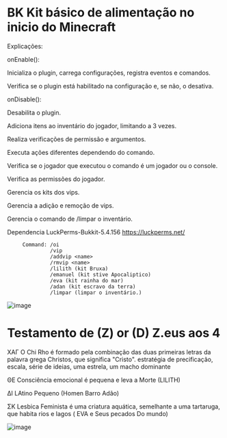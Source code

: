 # BK Kit básico de alimentação no inicio do Minecraft

Explicações:

onEnable():

Inicializa o plugin, carrega configurações, registra eventos e comandos.

Verifica se o plugin está habilitado na configuração e, se não, o desativa.

onDisable():

Desabilita o plugin.

Adiciona itens ao inventário do jogador, limitando a 3 vezes.

Realiza verificações de permissão e argumentos.

Executa ações diferentes dependendo do comando.

Verifica se o jogador que executou o comando é um jogador ou o console.

Verifica as permissões do jogador.

Gerencia os kits dos vips.

Gerencia a adição e remoção de vips.

Gerencia o comando de /limpar o inventário.



Dependencia LuckPerms-Bukkit-5.4.156 https://luckperms.net/

         Command: /oi
                  /vip
                  /addvip <name>
                  /rmvip <name>
                  /lilith (kit Bruxa)
                  /emanuel (kit stive Apocaliptico)
                  /eva (kit rainha do mar)
                  /adan (kit escravo da terra)
                  /limpar (limpar o inventário.)

![image](https://github.com/user-attachments/assets/53654929-c8c6-496d-8387-777ece188616)


# Testamento de (Z) or (D) Z.eus aos 4

XAΓ O Chi Rho é formado pela combinação das duas primeiras letras da palavra grega Christos, 
que significa "Cristo".  estratégia de precificação, escala, série de ideias,  uma estrela, um macho dominante


ΘΕ Consciência emocional é pequena e leva a Morte (LILITH)


ΔΙ LAtino Pequeno (Homen Barro Adão)


ΣΚ Lesbica Feminista é uma criatura aquática, semelhante a uma tartaruga, que habita rios e lagos ( EVA e Seus pecados Do mundo)

![image](https://github.com/user-attachments/assets/5a6795d7-de8a-4000-8003-b51297295103)

